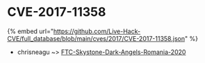 # CVE-2017-11358
{% embed url="https://github.com/Live-Hack-CVE/full_database/blob/main/cves/2017/CVE-2017-11358.json" %}

* chrisneagu ~> [FTC-Skystone-Dark-Angels-Romania-2020](https://www.alice-snow.ru/2017/database/cve-2017-11358/ftc-skystone-dark-angels-romania-2020-chrisneagu)